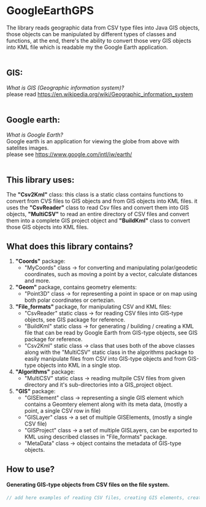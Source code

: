 # GoogleEarthGPS
The library reads geographic data from CSV type files into Java GIS objects, those objects can be manipulated by different types of classes and functions, at the end, there's the ability to convert those very GIS objects into KML file which is readable my the Google Earth application. <br> <br>

## GIS: 
*What is GIS (Geographic information system)? <br>*
please read https://en.wikipedia.org/wiki/Geographic_information_system <br> <br>

## Google earth:
*What is Google Earth? <br>*
Google earth is an application for viewing the globe from above with satelites images. <br>
please see https://www.google.com/intl/iw/earth/ <br> <br>

## This library uses: 
The **"Csv2Kml"** class:
this class is a static class contains functions to convert from CVS files to GIS objects and from GIS objects into KML files. 
it uses the **"CsvReader"** class to read Csv files and convert them into GIS objects, **"MultiCSV"** to read an entire directory of CSV files and convert them into a complete GIS project object and **"BuildKml"** class to convert those GIS objects into KML files. <br>

## What does this library contains?
1. **"Coords"** package:
   -  "MyCoords" class -> for converting and manipulating polar/geodetic 	coordinates, such as moving a point by a vector, calculate distances and more. <br>
2. **"Geom"** package, contains geometry elements:
	- "Point3D" class -> for representing a point in space or on map using both polar coordinates or certezian.
3. **"File_formats"** package, for manipulating CSV and KML files:
	- "CsvReader" static class -> for reading CSV files into GIS-type objects, see GIS package for reference.
	- "BuildKml" static class -> for generating / building / creating a KML file that can be read by Google Earth from GIS-type objects, see GIS package for reference.
	- "Csv2Kml" static class -> class that uses both of the above classes along with the "MultiCSV" static class in the algorithms package to easily manipulate files from CSV into GIS-type objects and from GIS-type objects into KML in a single stop.
4. **"Algorithms"** package:
	- "MultiCSV" static class -> reading multpile CSV files from given directory and it's sub-directories into a GIS_project object.
5. **"GIS"** package:
	- "GISElement" class -> representing a single GIS element which contains a Geomtery element along with its meta data, (mostly a point, a single CSV row in file)
	- "GISLayer" class -> a set of multiple GISElements, (mostly a single CSV file)
	- "GISProject" class -> a set of multiple GISLayers, can be exported to KML using described classes in "File_formats" package.
	- "MetaData" class -> object contains the metadata of GIS-type objects.

## How to use?
#### Generating GIS-type objects from CSV files on the file system.
```java
// add here examples of reading CSV files, creating GIS elements, creating KML files.
```
